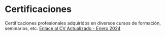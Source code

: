 # Certificaciones
Certificaciones profesionales adquiridos en diversos cursos de formación, seminarios, etc.
[Enlace al CV Actualizado - Enero 2024](CV-Matias-Sinare.pdf)
